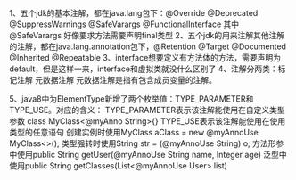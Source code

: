 1、五个jdk的基本注解，都在java.lang包下：@Override @Deprecated @SuppressWarnings @SafeVarargs @FunctionalInterface
其中@SafeVarargs 好像要求方法需要声明final类型
2、五个jdk的用来注解其他注解的注解，都在java.lang.annotation包下，@Retention @Target @Documented @Inherited @Repeatable
3、interface想要定义有方法体的方法，需要声明为default，但是这样一来，interface和虚拟类就没什么区别了
4、注解分两类：标记注解 元数据注解 
元数据注解是指有包含成员变量的注解。

5、java8中为ElementType新增了两个枚举值：TYPE_PARAMETER和TYPE_USE。对应的含义：
TYPE_PARAMETER表示该注解能使用在自定义类型参数 class  MyClass<@myAnno String>{}
TYPE_USE表示该注解能使用在使用类型的任意语句
创建实例时使用MyClass<String> aClass = new @myAnnoUse MyClass<>();
类型强转时使用String str = (@myAnnoUse String) o;
方法形参中使用public String getUser(@myAnnoUse String  name, Integer age)
泛型中使用public String getClasses(List<@myAnnoUse User> list)